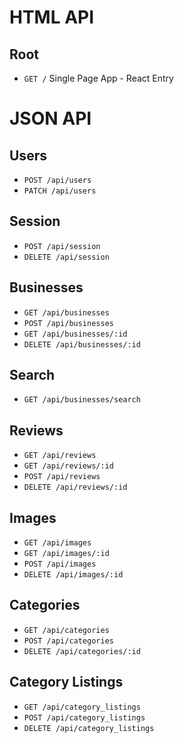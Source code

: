 # HTML API
## Root
* `GET /` Single Page App - React Entry

# JSON API
## Users
* `POST /api/users`
* `PATCH /api/users`

## Session
* `POST /api/session`
* `DELETE /api/session`

## Businesses
* `GET /api/businesses`
* `POST /api/businesses`
* `GET /api/businesses/:id`
* `DELETE /api/businesses/:id`

## Search
* `GET /api/businesses/search`

## Reviews
* `GET /api/reviews`
* `GET /api/reviews/:id`
* `POST /api/reviews`
* `DELETE /api/reviews/:id`

## Images
* `GET /api/images`
* `GET /api/images/:id`
* `POST /api/images`
* `DELETE /api/images/:id`

## Categories
* `GET /api/categories`
* `POST /api/categories`
* `DELETE /api/categories/:id`

## Category Listings
* `GET /api/category_listings`
* `POST /api/category_listings`
* `DELETE /api/category_listings`
